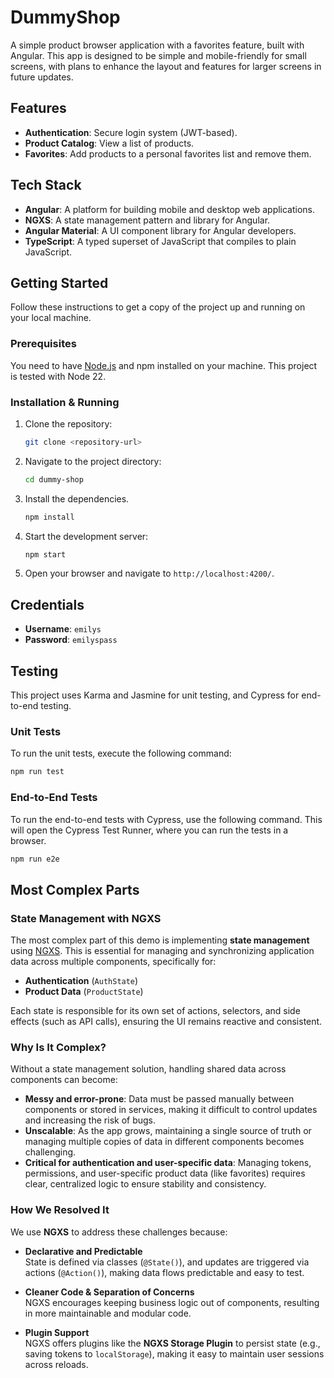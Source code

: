 # DummyShop

A simple product browser application with a favorites feature, built with Angular. This app is designed to be simple and mobile-friendly for small screens, with plans to enhance the layout and features for larger screens in future updates.

## Features

- **Authentication**: Secure login system (JWT-based).
- **Product Catalog**: View a list of products.
- **Favorites**: Add products to a personal favorites list and remove them.

## Tech Stack

- **Angular**: A platform for building mobile and desktop web applications.
- **NGXS**: A state management pattern and library for Angular.
- **Angular Material**: A UI component library for Angular developers.
- **TypeScript**: A typed superset of JavaScript that compiles to plain JavaScript.

## Getting Started

Follow these instructions to get a copy of the project up and running on your local machine.

### Prerequisites

You need to have [Node.js](https://nodejs.org/) and npm installed on your machine. This project is tested with Node 22.

### Installation & Running

1.  Clone the repository:
    ```bash
    git clone <repository-url>
    ```
2.  Navigate to the project directory:
    ```bash
    cd dummy-shop
    ```
3.  Install the dependencies.
    ```bash
    npm install
    ```
4.  Start the development server:
    ```bash
    npm start
    ```
5.  Open your browser and navigate to `http://localhost:4200/`.

## Credentials

- **Username**: `emilys`
- **Password**: `emilyspass`

## Testing

This project uses Karma and Jasmine for unit testing, and Cypress for end-to-end testing.

### Unit Tests

To run the unit tests, execute the following command:

```bash
npm run test
```

### End-to-End Tests

To run the end-to-end tests with Cypress, use the following command. This will open the Cypress Test Runner, where you can run the tests in a browser.

```bash
npm run e2e
```

## Most Complex Parts

### State Management with NGXS

The most complex part of this demo is implementing **state management** using [NGXS](https://www.ngxs.io/). This is essential for managing and synchronizing application data across multiple components, specifically for:

- **Authentication** (`AuthState`)
- **Product Data** (`ProductState`)

Each state is responsible for its own set of actions, selectors, and side effects (such as API calls), ensuring the UI remains reactive and consistent.

### Why Is It Complex?

Without a state management solution, handling shared data across components can become:

- **Messy and error-prone**: Data must be passed manually between components or stored in services, making it difficult to control updates and increasing the risk of bugs.
- **Unscalable**: As the app grows, maintaining a single source of truth or managing multiple copies of data in different components becomes challenging.
- **Critical for authentication and user-specific data**: Managing tokens, permissions, and user-specific product data (like favorites) requires clear, centralized logic to ensure stability and consistency.

### How We Resolved It

We use **NGXS** to address these challenges because:

- **Declarative and Predictable**  
   State is defined via classes (`@State()`), and updates are triggered via actions (`@Action()`), making data flows predictable and easy to test.

- **Cleaner Code & Separation of Concerns**  
   NGXS encourages keeping business logic out of components, resulting in more maintainable and modular code.

- **Plugin Support**  
   NGXS offers plugins like the **NGXS Storage Plugin** to persist state (e.g., saving tokens to `localStorage`), making it easy to maintain user sessions across reloads.
